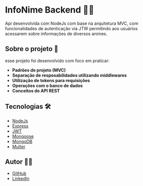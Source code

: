 # InfoNime Backend 👨‍💻
Api desenvolvida com NodeJs com base na arquitetura MVC, com funcionalidades de autenticação via JTW permitindo aos usuários acessarem sobre informações de diversos animes.

## Sobre o projeto 🧠

esse projeto foi desenvolvido com foco em praticar:

- **Padrões de projeto (MVC)**
- **Separação de resposabilidades utilizando middlewares**
- **Utilização de tokens para requisições**
- **Operações com o banco de dados**
- **Conceitos de API REST**

## Tecnologias 🛠
- [NodeJs](https://nodejs.org/en/learn/getting-started/introduction-to-nodejs)
- [Express](https://expressjs.com/pt-br/)
- [JWT](https://jwt.io)
- [Mongoose](https://mongoosejs.com)
- [MongoDB](https://www.mongodb.com)
- [Multer](https://www-npmjs-com.translate.goog/package/multer?_x_tr_sl=en&_x_tr_tl=pt&_x_tr_hl=pt&_x_tr_pto=tc)

## Autor 🙋‍♂️
- [GitHub](https://github.com/Gabriel-Labritz)
- [LinkedIn](https://www.linkedin.com/in/gabriel-labritz-199499229/)
